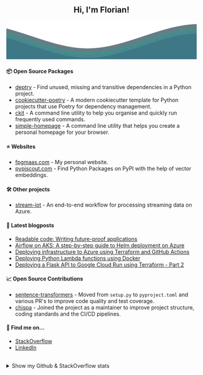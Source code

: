 <h2 align="center" style="border-bottom: 0;">
  Hi, I'm Florian!
</h2>	
<img src="./waves.svg" width="100%" height="100">


#### 📦 Open Source Packages
- [deptry](https://github.com/fpgmaas/deptry) - Find unused, missing and transitive dependencies in a Python project.
- [cookiecutter-poetry](https://github.com/fpgmaas/cookiecutter-poetry) - A modern cookiecutter template for Python projects that use Poetry for dependency management.
- [ckit](https://github.com/fpgmaas/ckit) - A command line utility to help you organise and quickly run frequently used commands.
- [simple-homepage](https://github.com/fpgmaas/simple-homepage) - A command line utility that helps you create a personal homepage for your browser.

#### ⭐ Websites
- [fpgmaas.com](https://fpgmaas.com) - My personal website.
- [pypiscout.com](https://pypiscout.com) - Find Python Packages on PyPI with the help of vector embeddings.

#### 🛠️ Other projects

- [stream-iot](https://github.com/fpgmaas/stream-iot) - An end-to-end workflow for processing streaming data on Azure. 

#### 📝 Latest blogposts

- [Readable code: Writing future-proof applications](https://www.fpgmaas.com/blog/clean-python-code)
- [Airflow on AKS: A step-by-step guide to Helm deployment on Azure](https://www.fpgmaas.com/blog/azure-airflow-kubernetes)
- [Deploying infrastructure to Azure using Terraform and GitHub Actions](https://www.fpgmaas.com/blog/azure-terraform-github-actions)
- [Deploying Python Lambda functions using Docker](https://www.fpgmaas.com/blog/aws-cdk-lambdas-docker)
- [Deploying a Flask API to Google Cloud Run using Terraform - Part 2](https://www.fpgmaas.com/blog/deploying-a-flask-api-to-cloudrun-2)


#### 📈 Open Source Contributions

- [sentence-transformers](https://github.com/UKPLab/sentence-transformers/commits?author=fpgmaas) - Moved from `setup.py` to `pyproject.toml` and various PR's to improve code quality and test coverage.
- [chispa](https://github.com/MrPowers/chispa/commits?author=fpgmaas) - Joined the project as a maintainer to improve project structure, coding standards and the CI/CD pipelines.

#### 👋 Find me on...

- [StackOverflow](https://stackoverflow.com/users/8037249/florian)
- [LinkedIn](https://www.linkedin.com/in/florianmaas/)

<br>

<details>
<summary>Show my Github & StackOverflow stats</summary>

#### StackOverflow

[![StackOverflow](https://github-readme-stackoverflow.vercel.app/?userID=8037249&layout=compact)](https://stackoverflow.com/users/8037249/florian)

#### Github

<img height="180em" src="https://github-readme-stats.vercel.app/api?username=fpgmaas&show_icons=true&hide_border=true&&count_private=true&include_all_commits=true" />
<img height="180em" src="https://github-readme-stats.vercel.app/api/top-langs/?username=fpgmaas&hide=html,jupyter%20notebook&show_icons=true&hide_border=true&layout=compact&langs_count=8"/>

</details>